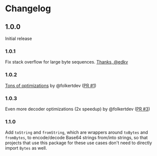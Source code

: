 # Changelog

## 1.0.0

Initial release

### 1.0.1

Fix stack overflow for large byte sequences.
[Thanks, @edkv](https://discourse.elm-lang.org/t/base64-encoding-decoding/2693/2)

### 1.0.2

[Tons of optimizations](https://discourse.elm-lang.org/t/optimizing-base64-encoding-decoding/3603)
by @folkertdev ([PR #1](https://github.com/danfishgold/base64-bytes/pull/1))

### 1.0.3

Even more decoder optimizations (2x speedup) by @folkertdev
([PR #3](https://github.com/danfishgold/base64-bytes/pull/3))

### 1.1.0

Add `toString` and `fromString`, which are wrappers around `toBytes` and
`fromBytes`, to encode/decode Base64 strings from/into strings, so that projects
that use this package for these use cases don't need to directly import `Bytes`
as well.
